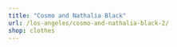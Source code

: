 ```yaml
---
title: "Cosmo and Nathalia Black"
url: /los-angeles/cosmo-and-nathalia-black-2/
shop: clothes
---
```


